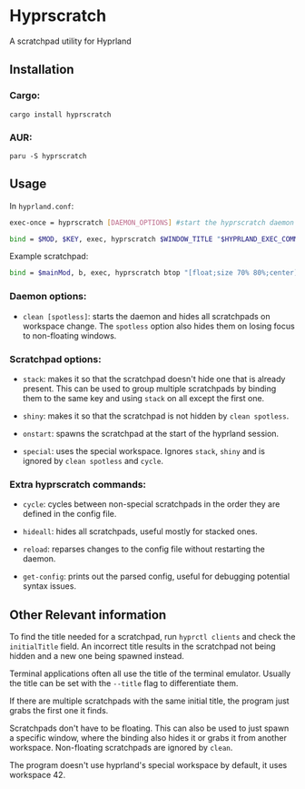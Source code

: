 # Hyprscratch

A scratchpad utility for Hyprland

## Installation
### Cargo:

```
cargo install hyprscratch
```
### AUR:
```
paru -S hyprscratch
```

## Usage
In `hyprland.conf`:

```bash
exec-once = hyprscratch [DAEMON_OPTIONS] #start the hyprscratch daemon

bind = $MOD, $KEY, exec, hyprscratch $WINDOW_TITLE "$HYPRLAND_EXEC_COMMAND" [SCRATCHPAD_OPTIONS] #configure scratchpads
```

Example scratchpad:

```bash
bind = $mainMod, b, exec, hyprscratch btop "[float;size 70% 80%;center] alacritty --title btop -e btop" onstart
```

### Daemon options:

* `clean [spotless]`: starts the daemon and hides all scratchpads on workspace change. The `spotless` option also hides them on losing focus to non-floating windows.

### Scratchpad options:

* `stack`: makes it so that the scratchpad doesn't hide one that is already present. This can be used to group multiple scratchpads by binding them to the same key and using `stack` on all except the first one. 

* `shiny`: makes it so that the scratchpad is not hidden by `clean spotless`.

* `onstart`: spawns the scratchpad at the start of the hyprland session.

* `special`: uses the special workspace. Ignores `stack`, `shiny` and is ignored by `clean spotless` and `cycle`.

### Extra hyprscratch commands:

* `cycle`: cycles between non-special scratchpads in the order they are defined in the config file.

* `hideall`: hides all scratchpads, useful mostly for stacked ones.

* `reload`: reparses changes to the config file without restarting the daemon.

* `get-config`: prints out the parsed config, useful for debugging potential syntax issues.

## Other Relevant information
To find the title needed for a scratchpad, run `hyprctl clients` and check the `initialTitle` field. An incorrect title results in the scratchpad not being hidden and a new one being spawned instead.

Terminal applications often all use the title of the terminal emulator. Usually the title can be set with the `--title` flag to differentiate them.

If there are multiple scratchpads with the same initial title, the program just grabs the first one it finds.

Scratchpads don't have to be floating. This can also be used to just spawn a specific window, where the binding also hides it or grabs it from another workspace. Non-floating scratchpads are ignored by `clean`.

The program doesn't use hyprland's special workspace by default, it uses workspace 42.
